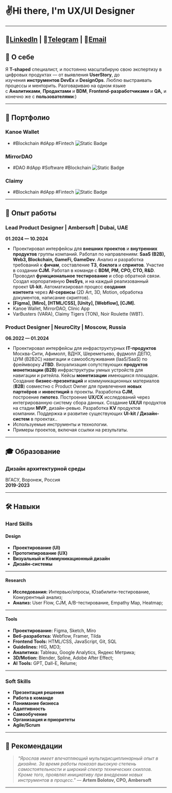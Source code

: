 # ✌️Hi there, I'm UX/UI Designer

---
**📄[LinkedIn](https://www.linkedin.com/in/yaroslavkorotkikh)  |  🤙[Telegram](https://t.me/yourawsluv)  |  💌[Email](mailto:yaroslawkorotkih@yandex.ru)**
---

## 📜 О себе

Я **T-shaped** специалист, и постоянно масштабирую свою экспертизу в цифровых продуктах — от выявления **UserStory**, до изучения **инструментов DevEx** и **DesignOps**. Люблю выстраивать процессы и менторить. Разговариваю на одном языке с **Аналитиками**, **Продактами** и **BDM**, **Frontend-разработчиками** и **QA,** и конечно же с **пользователями**:)

---

## 📂 Портфолио

### **Kanoe Wallet**
- #Blockchain #dApp #Fintech
![Static Badge](https://img.shields.io/badge/Figma-Link-blue?style=for-the-badge&logo=figma&logoColor=white&labelColor=black&link=https%3A%2F%2Fwww.figma.com%2Fdesign%2FlarczXzN5oQlcRHiUXW2LZ%2FKanoe-Wallet-SRS-App%3Fnode-id%3D59-40224%26t%3DfQiC5Y1CPyVBDLbx-1)

### **MirrorDAO**
- #DAO #dApp #Software #Blockchain
![Static Badge](https://img.shields.io/badge/Figma-Link-blue?style=for-the-badge&logo=figma&logoColor=white&labelColor=black&link=https%3A%2F%2Fwww.figma.com%2Fdesign%2FlarczXzN5oQlcRHiUXW2LZ%2FKanoe-Wallet-SRS-App%3Fnode-id%3D59-40224%26t%3DfQiC5Y1CPyVBDLbx-1)

### **Claimy**
- #Blockchain #dApp #Fintech
![Static Badge](https://img.shields.io/badge/Figma-Link-blue?style=for-the-badge&logo=figma&logoColor=white&labelColor=black&link=https%3A%2F%2Fwww.figma.com%2Fdesign%2FlarczXzN5oQlcRHiUXW2LZ%2FKanoe-Wallet-SRS-App%3Fnode-id%3D59-40224%26t%3DfQiC5Y1CPyVBDLbx-1)

---

## 💼 Опыт работы

### Lead Product Designer | Ambersoft | Dubai, UAE
**01.2024 — 10.2024**

- Проектировал интерфейсы для **внешних проектов** и **внутренних продуктов** группы компаний. Работал по направлениям: **SaaS (B2B), Web3, Blockchain, GameFi, GameDev**. Анализ и разработка требований к **фичам**, составление **ТЗ**, **бэклога** и **спринтов**. Участие в создании **CJM.** Работал в команде с **BDM, PM, CPO, CTO, R&D**. Проводил **функциональное тестирование** и сбор обратной связи. Создал корпоративную **DesSys**, и на каждый реализованный проект **UI-kit.** Автоматизировал процесс **создания контента** через **AI-сервисы** (2D Art, 3D, Motion, обработка документов, написание скриптов).
- **[Figma], [Miro], [HTML/CSS], [Unity], [Webflow], [CJM].**
- Kanoe Wallet, MirrorDAO, Clinic App
- VarBusters (VARA), Claimy Tigers (TON), Noir Roulette (WBT).


### Product Designer | NeuroCity | Moscow, Russia
**06.2022 — 01.2024**

- Проектировал интерфейсы для инфраструктурных **IT-продуктов** Москва-Сити, Афимолл, ВДНХ, Шереметьево, фудмолл ДЕПО, ЦУМ (B2B2C) навигации и самообслуживания (IaaS/SaaS) по фреймворку **JTBD**. Визуализация сопутствующих **продуктов монетизации (B2B)** инфраструктуры умных устройств для навигации и ритейла. Кейсы **монетизации** имеющихся площадок. Создание **бизнес-презентаций** и коммуникационных материалов (**B2B**) совместно с Product Owner для привлечения **новых партнёров** и **инвестиций** в проекты. Разработка **CJM**, построение **гипотез**. Построение **UX/CX** исследований через интегрированную систему сбора данных. Создание **UX/UI** продуктов на стадии **MVP**, дизайн-ревью. Разработка **KV** продуктов компании. Поддержка и развитие существующих **UI-kit / Дизайн-систем** в проектах..
- Используемые инструменты и технологии.
- Примеры проектов, включая ссылки на результаты.

---
## 🎓 Образование
### Дизайн архитектурной среды
ВГАСУ, Воронеж, Россия  
**2019-2023**

---
## 🛠️ Навыки

### Hard Skills
#### Design

- **Проектирование (UI)**
- **Прототипирование (UX)**
- **Визуальный и Коммуникационный дизайн**
- **Дизайн-системы**
---
#### Research

- **Исследования:** Интервью/опросы, Юзабилити-тестирование, Конкурентный анализ;
- **Анализ:** User Flow, CJM, A/B-тестирование, Empathy Map, Heatmap;
---
#### Tools

- **Проектирование:** Figma, Sketch, Miro
- **Веб-разработка:** Webflow, Framer, Tilda
- **Frontend Tools:** HTML/CSS, JavaScript, Git, SQL
- **Guidelines:** HIG, MD3;
- **Аналитика:** Tableau, Google Analytics, Яндекс Метрика;
- **3D/Motion:** Blender, Spline, Adobe After Effect;
- **AI Tools:** GPT, Dall-E, Relume;
---
### Soft Skills

- **Презентация решения**
- **Работа в команде**
- **Понимание бизнеса**
- **Адаптивность**
- **Самообучение**
- **Организация и приоритеты**
- **Agile/Scrum**

---

## 📢 Рекомендации

> *"Ярослав имеет впечатляющий мультидисциплинарный опыт в дизайне. За время работы показал высокую степень самостоятельности и широкий спектр технических скиллов. Кроме того, проявлял инициативу при внедрении новых инструментов в процесс."*
> — **Artem Bolotov, CPO, Ambersoft**

---

<!--
**yourawsluv/yourawsluv** is a ✨ _special_ ✨ repository because its `README.md` (this file) appears on your GitHub profile.

Here are some ideas to get you started:

- 🔭 I’m currently working on ...
- 🌱 I’m currently learning ...
- 👯 I’m looking to collaborate on ...
- 🤔 I’m looking for help with ...
- 💬 Ask me about ...
- 📫 How to reach me: ...
- 😄 Pronouns: ...
- ⚡ Fun fact: ...
-->
